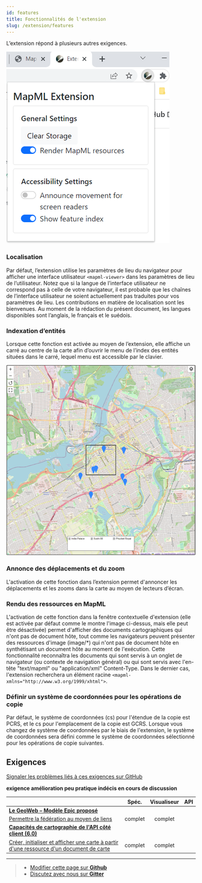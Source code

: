 ```yaml
---
id: features
title: Fonctionnalités de l'extension 
slug: /extension/features
---
```


L’extension répond à plusieurs autres exigences.

![Fenêtre contextuelle d’extension](../assets/img/render-mapml.png)

### Localisation 

Par défaut, l’extension utilise les paramètres de lieu du navigateur pour afficher une interface utilisateur `<mapml-viewer>` dans les paramètres de lieu de l’utilisateur. Notez que si la langue de l’interface utilisateur ne correspond pas à celle de votre navigateur, il est probable que les chaînes de l’interface utilisateur ne soient actuellement pas traduites pour vos paramètres de lieu. Les contributions en matière de localisation sont les bienvenues. Au moment de la rédaction du présent document, les langues disponibles sont l’anglais, le français et le suédois.

### Indexation d’entités

Lorsque cette fonction est activée au moyen de l’extension, elle affiche un carré au centre de la carte afin d’ouvrir le menu de l’index des entités situées dans le carré, lequel menu est accessible par le clavier.

![Exemple d’index des entités](../assets/img/feature-index.png)

### Annonce des déplacements et du zoom

L'activation de cette fonction dans l’extension permet d'annoncer les déplacements et les zooms dans la carte au moyen de lecteurs d’écran.

### Rendu des ressources en MapML

L'activation de cette fonction dans la fenêtre contextuelle d'extension (elle est activée par défaut comme le montre l'image ci-dessus, mais elle peut être désactivée) permet d'afficher des documents cartographiques qui n'ont pas de document hôte, tout comme les navigateurs peuvent présenter des ressources d'image  (image/*) qui n'ont pas de document hôte en synthétisant un document hôte au moment de l'exécution. Cette fonctionnalité reconnaîtra les documents qui sont servis à un onglet de navigateur (ou contexte de navigation général) ou qui sont servis avec l'en-tête  "text/mapml" ou "application/xml" Content-Type. Dans le dernier cas, l'extension recherchera un élément racine `<mapml- xmlns="http://www.w3.org/1999/xhtml">`.

### Définir un système de coordonnées pour les opérations de copie

Par défaut, le système de coordonnées (cs) pour l'étendue de la copie est PCRS, et le cs pour l'emplacement de la copie est GCRS. Lorsque vous changez de système de coordonnées par le biais de l'extension, le système de coordonnées sera défini comme le système de coordonnées sélectionné pour les opérations de copie suivantes.

## Exigences 

[Signaler les problèmes liés à ces exigences sur GitHub](https://github.com/Maps4HTML/HTML-Map-Element-UseCases-Requirements/issues/new?title=-SUMMARIZE+THE+PROBLEM-&body=-DESCRIBE+THE+PROBLEM-)

<p><b><span class="requirement">exigence</span>
<span class="enhancement">amélioration</span>
<span class="impractical">peu pratique</span>
<span class="undecided">indécis</span>
<span class="discussion">en cours de discussion</span></b></p>

|  | Spéc. | Visualiseur | API |
|:---------------------------------------------------------------------------------|:------: |:-----: |:---: |
| [**Le GeoWeb – Modèle Epic proposé**](https://github.com/Maps4HTML/HTML-Map-Element-UseCases-Requirements/issues/172) |  |  |  |
| <div class="discussion">[Permettre la fédération au moyen de liens](https://github.com/Maps4HTML/HTML-Map-Element-UseCases-Requirements/issues/19)</div> | complet | complet |  |
| [**Capacités de cartographie de l'API côté client (6.0)**](https://maps4html.org/HTML-Map-Element-UseCases-Requirements/#client-apis) |  |  |  |
| <div class="discussion">[Créer, initialiser et afficher une carte à partir d'une ressource d'un document de carte](https://github.com/Maps4HTML/HTML-Map-Element-UseCases-Requirements/issues/259)</div> | complet | complet |  |

---

> - [Modifier cette page sur **Github**](https://github.com/Maps4HTML/web-map-doc/edit/main/docs/extension/features.md)
> - [Discutez avec nous sur **Gitter**](https://gitter.im/Maps4HTML/chat)
